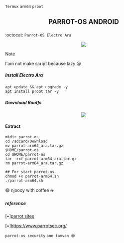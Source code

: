 `Termux` `arm64` `proot`
<h2><p align="center">PARROT-OS ANDROID</h2>

:octocat: `Parrot-OS Electro Ara`

<p align="center">
<img widht="80%" src="https://www.parrotsec.org/_next/static/media/parrot-security-1.c044d5dd.png"></p>

>[!NOTE]
>l'am not make script because lazy 😪
>

##### Install Electro Ara
```
apt update && apt upgrade -y
apt install proot tar -y
```
##### Download Rootfs 

<p align="center" width="100%">
  <a href="https://sfl.gl/ItCk">
    <img src="https://nobita-gamerz.github.io/img-asset/Download.png"></a></p>

#### Extract 
```
mkdir parrot-os
cd /sdcard/Download
mv parrot-arm64_ara.tar.gz
$HOME/parrot-os
cd $HOME/parrot-os
tar -zxf parrot-arm64_ara.tar.gz
rm parrot-arm64_ara.tar.gz

## For start parrot-os
chmod +x parrot-arm64.sh
./parrot-arm64.sh
```
😄 njoooy with coffee ☕

##### reference
[•][parrot sites](https://www.parrotsec.org/)

[•]https://www.parrotsec.org/

`parrot-os security` `ane tamvan 😆`
